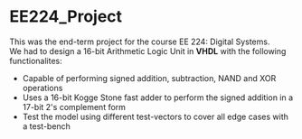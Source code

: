 # EE224_Project

This was the end-term project for the course EE 224: Digital Systems. <br>
We had to design a 16-bit Arithmetic Logic Unit in **VHDL** with the following functionalites:
* Capable of performing signed addition, subtraction, NAND and XOR operations
* Uses a 16-bit Kogge Stone fast adder to perform the signed addition in a 17-bit 2's complement form
* Test the model using different test-vectors to cover all edge cases with a test-bench 
